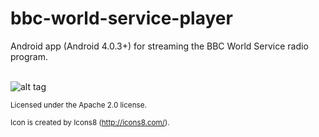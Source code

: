 # bbc-world-service-player

Android app  (Android 4.0.3+) for streaming the BBC World Service radio program. <br /><br />

![alt tag](https://github.com/lukamicoder/bbc-world-service-player/blob/master/screenshot.jpg)

<sub>Licensed under the Apache 2.0 license.</sub>

<sub>Icon is created by Icons8 (http://icons8.com/).</sub>
